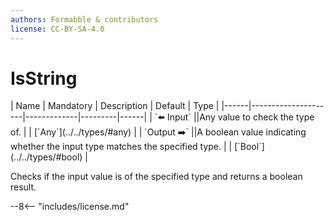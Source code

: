 ```yaml
---
authors: Formabble & contributors
license: CC-BY-SA-4.0
---
```



# IsString

<div class="sh-parameters" markdown="1">
| Name | Mandatory | Description | Default | Type |
|------|---------------------|-------------|---------|------|
| `⬅️ Input` ||Any value to check the type of. | | [`Any`](../../types/#any) |
| `Output ➡️` ||A boolean value indicating whether the input type matches the specified type. | | [`Bool`](../../types/#bool) |

</div>

Checks if the input value is of the specified type and returns a boolean result.

--8<-- "includes/license.md"

